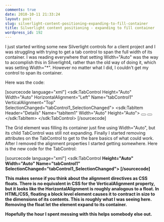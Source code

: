 ```yaml
---
comments: true
date: 2010-10-11 21:33:24
layout: post
slug: silverlight-content-positioning-expanding-to-fill-container
title: Silverlight content positioning - expanding to fill container
wordpress_id: 192
---
```


I just started writing some new Silverlight controls for a client project and I was struggling with trying to get a tab control to span the full width of its container. I was reading everywhere that setting Width="Auto" was the way to accomplish this in Silverlight4, rather than the old way of doing it, which was setting Width="*". However no matter what I did, I couldn't get my control to span its container.

Here was the code:

[sourcecode language="xml"]
  <Grid x:Name="LayoutRoot" Background="White" Width="Auto" Height="Auto">
        <sdk:TabControl Height="Auto" Width="Auto" HorizontalAlignment="Left" Name="tabControl1" VerticalAlignment="Top" SelectionChanged="tabControl1_SelectionChanged">
            <sdk:TabItem Header="Details" Name="tabItem1" Width="Auto" Height="Auto">
                    <Canvas Width="Auto" Height="Auto">
                        <Button Height="12" Margin="0,0,82,-6" Width="124" Content="Back"></Button>
                        <Button Height="12" Margin="0,0,82,-6" Width="124" Content="Next"></Button>
                    </Canvas>
           </sdk:TabItem>
      </sdk:TabControl>
  </Grid>
[/sourcecode]

The Grid element was filling its container just fine using Width="Auto", but its child TabControl was still not expanding. Finally I started removing attributes on the TabControl to get to the bare basics of what could work. After I removed the alignment properties I started getting somewhere. Here is the new code for the TabControl:

[sourcecode language="xml"]
 <sdk:TabControl <strong>Height="Auto" Width="Auto" Name="tabControl1" SelectionChanged="tabControl1_SelectionChanged">
[/sourcecode]

This makes sense if you think about the alignment directives as CSS floats. There is no equivalent in CSS for the VerticalAlignment property, but it looks like the HorizontalAlignment is roughly analogous to a float. In HTML/CSS, floating a block level element causes it to contract in size to the dimensions of its contents. This is roughly what I was seeing here. Removing the float let the element expand to its container.

Hopefully the hour I spent messing with this helps somebody else out.
